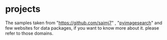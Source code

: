 # projects
The samples taken from "https://github.com/saimj7" , "[pyimagesearch](https://www.pyimagesearch.com/2018/08/13/opencv-people-counter/)" and few websites for data packages, if you want to know more about it. please refer to those domains.
